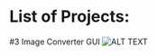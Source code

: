 # List of Projects:



#3 Image Converter GUI
![ALT TEXT]([https://github.com/SaifurRR/GUI_Design_with_Python/blob/main/Images/3_image_file_converter.jpg])
